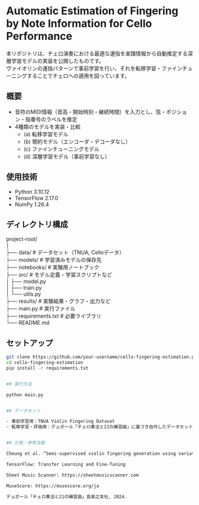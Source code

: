 # Automatic Estimation of Fingering by Note Information for Cello Performance

本リポジトリは、チェロ演奏における最適な運指を楽譜情報から自動推定する深層学習モデルの実装を公開したものです。  
ヴァイオリンの運指パターンで事前学習を行い、それを転移学習・ファインチューニングすることでチェロへの適用を図っています。

## 概要

- 音符のMIDI情報（音高・開始時刻・継続時間）を入力とし、弦・ポジション・指番号のラベルを推定
- 4種類のモデルを実装・比較
  - (a) 転移学習モデル
  - (b) 簡約モデル（エンコーダ・デコーダなし）
  - (c) ファインチューニングモデル
  - (d) 深層学習モデル（事前学習なし）

## 使用技術

- Python 3.10.12
- TensorFlow 2.17.0
- NumPy 1.26.4

## ディレクトリ構成

project-root/  
│  
├── data/ # データセット（TNUA, Celloデータ）  
├── models/ # 学習済みモデルの保存先  
├── notebooks/ # 実験用ノートブック  
├── src/ # モデル定義・学習スクリプトなど  
│ ├── model.py  
│ ├── train.py  
│ └── utils.py  
├── results/ # 実験結果・グラフ・出力など  
├── main.py # 実行ファイル  
├── requirements.txt # 必要ライブラリ  
└── README.md  


## セットアップ

```bash  
git clone https://github.com/your-username/cello-fingering-estimation.git  
cd cello-fingering-estimation  
pip install -r requirements.txt


## 実行方法  

python main.py


## データセット

- 事前学習用：TNUA Violin Fingering Dataset
- 転移学習・評価用：デュポール「チェロ奏法と21の練習曲」に基づき自作したデータセット


## 引用・参考文献

Cheung et al. “Semi-supervised violin fingering generation using variational autoencoders,” ISMIR, 2021.

TensorFlow: Transfer Learning and Fine-Tuning

Sheet Music Scanner: https://sheetmusicscanner.com

MuseScore: https://musescore.org/ja

デュポール「チェロ奏法と21の練習曲」音楽之友社, 2024.
